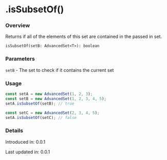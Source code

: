 # .isSubsetOf()

### Overview

Returns if all of the elements of this set are contained in the passed in set.

`isSubsetOf(setB: AdvancedSet<T>): boolean`

### Parameters

`setB` - The set to check if it contains the current set

### Usage

```js
const setA = new AdvancedSet(1, 2, 3);
const setB = new AdvancedSet(1, 2, 3, 4, 5);
setA.isSubsetOf(setB); // true

const setC = new AdvancedSet(2, 3, 4, 5);
setA.isSubsetOf(setC); // false
```

### Details

Introduced in: 0.0.1

Last updated in: 0.0.1
